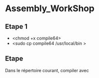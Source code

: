 # Assembly_WorkShop

## Etape 1

- <chmod +x compile64>
- <sudo cp compile64 /usr/local/bin >

## Etape

Dans le répertoire courant, compiler avec <compile64 fichier.asm>